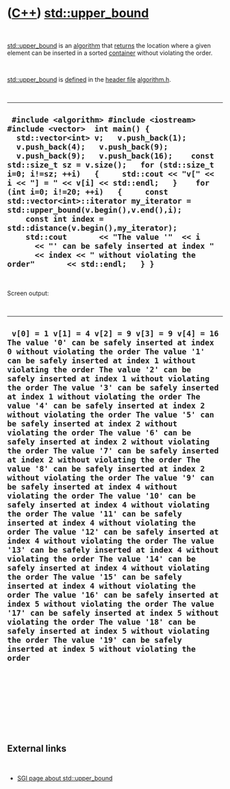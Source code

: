 



 

 

 

 

 

([C++](Cpp.md)) [std::upper\_bound](CppUpper_bound.md)
========================================================

 

[std::upper\_bound](CppUpper_bound.md) is an
[algorithm](CppAlgorithm.md) that [returns](CppReturn.md) the location
where a given element can be inserted in a sorted
[container](CppContainer.md) without violating the order.

 

[std::upper\_bound](CppUpper_bound.md) is [defined](CppDefinition.md)
in the [header file](CppHeaderFile.md)
[algorithm.h](CppAlgorithmH.md).

 

  ----------------------------------------------------------------------------------------------------------------------------------------------------------------------------------------------------------------------------------------------------------------------------------------------------------------------------------------------------------------------------------------------------------------------------------------------------------------------------------------------------------------------------------------------------------------------------------------------------------------------------------------------------------------------------------------------------
  ` #include <algorithm> #include <iostream> #include <vector>  int main() {   std::vector<int> v;   v.push_back(1);   v.push_back(4);   v.push_back(9);   v.push_back(9);   v.push_back(16);    const std::size_t sz = v.size();   for (std::size_t i=0; i!=sz; ++i)   {     std::cout << "v[" << i << "] = " << v[i] << std::endl;   }    for (int i=0; i!=20; ++i)   {     const std::vector<int>::iterator my_iterator = std::upper_bound(v.begin(),v.end(),i);     const int index = std::distance(v.begin(),my_iterator);     std::cout       << "The value '"  << i       << "' can be safely inserted at index "       << index << " without violating the order"       << std::endl;   } }`
  ----------------------------------------------------------------------------------------------------------------------------------------------------------------------------------------------------------------------------------------------------------------------------------------------------------------------------------------------------------------------------------------------------------------------------------------------------------------------------------------------------------------------------------------------------------------------------------------------------------------------------------------------------------------------------------------------------

 

Screen output:

 

  --------------------------------------------------------------------------------------------------------------------------------------------------------------------------------------------------------------------------------------------------------------------------------------------------------------------------------------------------------------------------------------------------------------------------------------------------------------------------------------------------------------------------------------------------------------------------------------------------------------------------------------------------------------------------------------------------------------------------------------------------------------------------------------------------------------------------------------------------------------------------------------------------------------------------------------------------------------------------------------------------------------------------------------------------------------------------------------------------------------------------------------------------------------------------------------------------------------------------------------------------------------------------------------------------------------------------------------------------------------------------------------------------------------------------------------------------------------------------------------------------------------------------------------------------------------------------------------------------------------------------------------------
  ` v[0] = 1 v[1] = 4 v[2] = 9 v[3] = 9 v[4] = 16 The value '0' can be safely inserted at index 0 without violating the order The value '1' can be safely inserted at index 1 without violating the order The value '2' can be safely inserted at index 1 without violating the order The value '3' can be safely inserted at index 1 without violating the order The value '4' can be safely inserted at index 2 without violating the order The value '5' can be safely inserted at index 2 without violating the order The value '6' can be safely inserted at index 2 without violating the order The value '7' can be safely inserted at index 2 without violating the order The value '8' can be safely inserted at index 2 without violating the order The value '9' can be safely inserted at index 4 without violating the order The value '10' can be safely inserted at index 4 without violating the order The value '11' can be safely inserted at index 4 without violating the order The value '12' can be safely inserted at index 4 without violating the order The value '13' can be safely inserted at index 4 without violating the order The value '14' can be safely inserted at index 4 without violating the order The value '15' can be safely inserted at index 4 without violating the order The value '16' can be safely inserted at index 5 without violating the order The value '17' can be safely inserted at index 5 without violating the order The value '18' can be safely inserted at index 5 without violating the order The value '19' can be safely inserted at index 5 without violating the order`
  --------------------------------------------------------------------------------------------------------------------------------------------------------------------------------------------------------------------------------------------------------------------------------------------------------------------------------------------------------------------------------------------------------------------------------------------------------------------------------------------------------------------------------------------------------------------------------------------------------------------------------------------------------------------------------------------------------------------------------------------------------------------------------------------------------------------------------------------------------------------------------------------------------------------------------------------------------------------------------------------------------------------------------------------------------------------------------------------------------------------------------------------------------------------------------------------------------------------------------------------------------------------------------------------------------------------------------------------------------------------------------------------------------------------------------------------------------------------------------------------------------------------------------------------------------------------------------------------------------------------------------------------

 

 

 

 

 

External links
--------------

 

-   [SGI page about
    std::upper\_bound](http://www.sgi.com/tech/stl/upper_bound.html)

 

 

 

 

 





 



